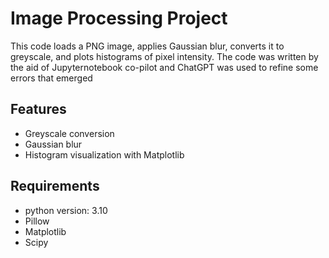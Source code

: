 # Image Processing Project

This code loads a PNG image, applies Gaussian blur, converts it to greyscale, and plots histograms of pixel intensity. The code was written by the aid of Jupyternotebook co-pilot and ChatGPT was used to refine some errors that emerged

## Features
- Greyscale conversion
- Gaussian blur
- Histogram visualization with Matplotlib


## Requirements
- python version: 3.10
- Pillow
- Matplotlib
- Scipy 
